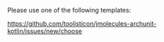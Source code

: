 Please use one of the following templates:

https://github.com/toolisticon/jmolecules-archunit-kotlin/issues/new/choose
